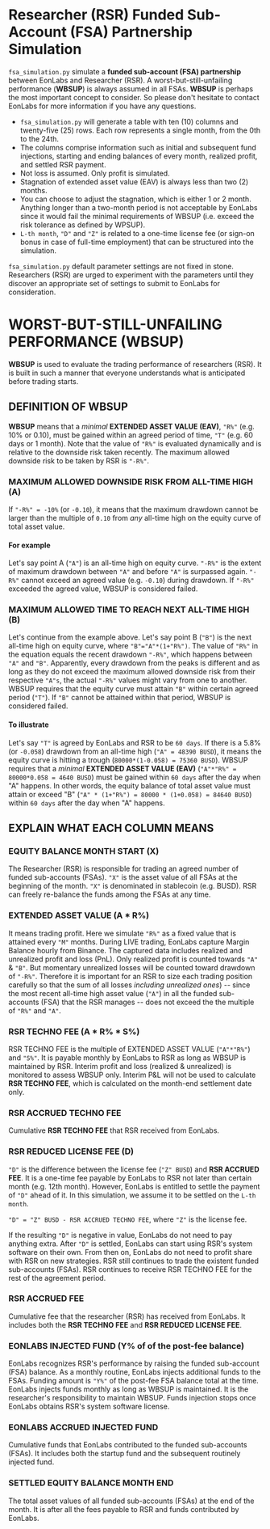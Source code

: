 
# Researcher (RSR) Funded Sub-Account (FSA) Partnership Simulation

`fsa_simulation.py` simulate a **funded sub-account (FSA) partnership** between EonLabs and Researcher (RSR). A worst-but-still-unfailing performance (**WBSUP**) is always assumed in all FSAs. **WBSUP** is perhaps the most important concept to consider. So please don't hesitate to contact EonLabs for more information if you have any questions.

- `fsa_simulation.py` will generate a table with ten (10) columns and twenty-five (25) rows. Each row represents a single month, from the 0th to the 24th.
- The columns comprise information such as initial and subsequent fund injections, starting and ending balances of every month, realized profit, and settled RSR payment.
- Not loss is assumed. Only profit is simulated.
- Stagnation of extended asset value (EAV) is always less than two (2) months.
- You can choose to adjust the stagnation, which is either 1 or 2 month. Anything longer than a two-month period is not acceptable by EonLabs since it would fail the minimal requirements of WBSUP (i.e. exceed the risk tolerance as defined by WPSUP).
- `L-th month`, `"D"` and `"Z"` is related to a one-time license fee (or sign-on bonus in case of full-time employment) that can be structured into the simulation.

`fsa_simulation.py` default parameter settings are not fixed in stone. Researchers (RSR) are urged to experiment with the parameters until they discover an appropriate set of settings to submit to EonLabs for consideration.

# WORST-BUT-STILL-UNFAILING PERFORMANCE (WBSUP)

**WBSUP** is used to evaluate the trading performance of researchers (RSR). It is built in such a manner that everyone understands what is anticipated before trading starts.

## DEFINITION OF WBSUP

**WBSUP** means that a _minimal_ **EXTENDED ASSET VALUE (EAV)**, `"R%"` (e.g. 10% or 0.10), must be gained within an agreed period of time, `"T"` (e.g. 60 days or 1 month). Note that the value of `"R%"` is evaluated dynamically and is relative to the downside risk taken recently. The maximum allowed downside risk to be taken by RSR is `"-R%"`.

### MAXIMUM ALLOWED DOWNSIDE RISK FROM ALL-TIME HIGH (A)

If `"-R%" = -10%` (or `-0.10`), it means that the maximum drawdown cannot be larger than the multiple of `0.10` from _any_ all-time high on the equity curve of total asset value.

#### For example

Let's say point A (`"A"`) is an all-time high on equity curve. `"-R%"` is the extent of maximum drawdown between `"A"` and before `"A"` is surpassed again. `"-R%"` cannot exceed an agreed value (e.g. `-0.10`) during drawdown. If `"-R%"` exceeded the agreed value, WBSUP is considered failed.

### MAXIMUM ALLOWED TIME TO REACH NEXT ALL-TIME HIGH (B)

Let's continue from the example above. Let's say point B (`"B"`) is the next all-time high on equity curve, where `"B"="A"*(1+"R%")`. The value of `"R%"` in the equation equals the recent drawdown `"-R%"`, which happens between `"A"` and `"B"`. Apparently, every drawdown from the peaks is different and as long as they do not exceed the maximum allowed downside risk from their respective `"A"s`, the actual `"-R%"` values might vary from one to another. WBSUP requires that the equity curve must attain `"B"` within certain agreed period (`"T"`). If `"B"` cannot be attained within that period, WBSUP is considered failed.

#### To illustrate

Let's say `"T"` is agreed by EonLabs and RSR to be `60 days`. If there is a 5.8% (or `-0.058`) drawdown from an all-time high (`"A" = 48390 BUSD`), it means the equity curve is hitting a trough (`80000*(1-0.058) = 75360 BUSD`).
WBSUP requires that a _minimal_ **EXTENDED ASSET VALUE (EAV)** (`"A"*"R%" = 80000*0.058 = 4640 BUSD`) must be gained within `60 days` after the day when "A" happens. In other words, the equity balance of total asset value must attain or exceed "B" (`"A" * (1+"R%") = 80000 * (1+0.058) = 84640 BUSD`) within `60 days` after the day when "A" happens.

## EXPLAIN WHAT EACH COLUMN MEANS

### EQUITY BALANCE MONTH START (X)

The Researcher (RSR) is responsible for trading an agreed number of funded sub-accounts (FSAs). `"X"` is the asset value of all FSAs at the beginning of the month. `"X"` is denominated in stablecoin (e.g. BUSD). RSR can freely re-balance the funds among the FSAs at any time.

### EXTENDED ASSET VALUE (A * R%)

It means trading profit. Here we simulate `"R%"` as a fixed value that is attained every `"M"` months. During LIVE trading, EonLabs capture Margin Balance hourly from Binance. The captured data includes realized and unrealized profit and loss (PnL). Only realized profit is counted towards `"A"` & `"B"`. But momentary unrealized losses will be counted toward drawdown of `"-R%"`. Therefore it is important for an RSR to size each trading position carefully so that the sum of all losses _including unrealized ones_) -- since the most recent all-time high asset value (`"A"`) in all the funded sub-accounts (FSA) that the RSR manages -- does not exceed the the multiple of `"R%"` and `"A"`.

### RSR TECHNO FEE (A * R% * S%)

RSR TECHNO FEE is the multiple of EXTENDED ASSET VALUE (`"A"*"R%"`) and `"S%"`. It is payable monthly by EonLabs to RSR as long as WBSUP is maintained by RSR. Interim profit and loss (realized & unrealized) is monitored to assess WBSUP only. Interim P&L will not be used to calculate **RSR TECHNO FEE**, which is calculated on the month-end settlement date only.

### RSR ACCRUED TECHNO FEE

Cumulative **RSR TECHNO FEE** that RSR received from EonLabs.

### RSR REDUCED LICENSE FEE (D)

`"D"` is the difference between the license fee (`"Z" BUSD`) and **RSR ACCRUED FEE**. It is a one-time fee payable by EonLabs to RSR not later than certain month (e.g. 12th month). However, EonLabs is entitled to settle the payment of `"D"` ahead of it. In this simulation, we assume it to be settled on the `L-th month`.

`"D" = "Z" BUSD - RSR ACCRUED TECHNO FEE`, where `"Z"` is the license fee.  

If the resulting `"D"` is negative in value, EonLabs do not need to pay anything extra. After `"D"` is settled, EonLabs can start using RSR's system software on their own. From then on, EonLabs do not need to profit share with RSR on new strategies. RSR still continues to trade the existent funded sub-accounts (FSAs). RSR continues to receive RSR TECHNO FEE for the rest of the agreement period.

### RSR ACCRUED FEE

Cumulative fee that the researcher (RSR) has received from EonLabs. It includes both the **RSR TECHNO FEE** and **RSR REDUCED LICENSE FEE**.

### EONLABS INJECTED FUND (Y% of of the post-fee balance)

EonLabs recognizes RSR's performance by raising the funded sub-account (FSA) balance. As a monthly routine, EonLabs injects additional funds to the FSAs. Funding amount is `"Y%"` of the post-fee FSA balance total at the time. EonLabs injects funds monthly as long as WBSUP is maintained. It is the researcher's responsibility to maintain WBSUP. Funds injection stops once EonLabs obtains RSR's system software license.

### EONLABS ACCRUED INJECTED FUND

Cumulative funds that EonLabs contributed to the funded sub-accounts (FSAs). It includes both the startup fund and the subsequent routinely injected fund.

### SETTLED EQUITY BALANCE MONTH END

The total asset values of all funded sub-accounts (FSAs) at the end of the month. It is after all the fees payable to RSR and funds contributed by EonLabs.